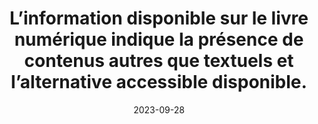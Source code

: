 ---
N: 
Rubrique: 
title: L’information disponible sur le livre numérique indique la présence  de contenus autres que textuels et l’alternative accessible disponible. 
detail:  
categories: [" Informations avant achat"]
agrege: O0000-E084
opquast: '0000'
indiceebook: '84'
description: "Règle n° 084"
weight:  084
actif: '1'
layout: rules
date: 2023-09-28
tags: ["", ""]
objectif: ["", ""]
Meo: ""
Controle: ""
Author: "Opquast"
steps: ["", ""]
---